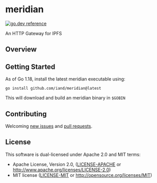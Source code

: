 # meridian
[![go.dev reference](https://img.shields.io/badge/go.dev-reference-007d9c?logo=go&logoColor=white&style=flat-square)](https://pkg.go.dev/github.com/iand/meridian)

An HTTP Gateway for IPFS


## Overview


## Getting Started

As of Go 1.18, install the latest meridian executable using:

	go install github.com/iand/meridian@latest

This will download and build an meridian binary in `$GOBIN`


## Contributing

Welcoming [new issues](https://github.com/iand/meridian/issues/new) and [pull requests](https://github.com/iand/meridian/pulls).

## License

This software is dual-licensed under Apache 2.0 and MIT terms:

- Apache License, Version 2.0, ([LICENSE-APACHE](https://github.com/filecoin-project/sentinel-visor/blob/master/LICENSE-APACHE) or http://www.apache.org/licenses/LICENSE-2.0)
- MIT license ([LICENSE-MIT](https://github.com/filecoin-project/sentinel-visor/blob/master/LICENSE-MIT) or http://opensource.org/licenses/MIT)

